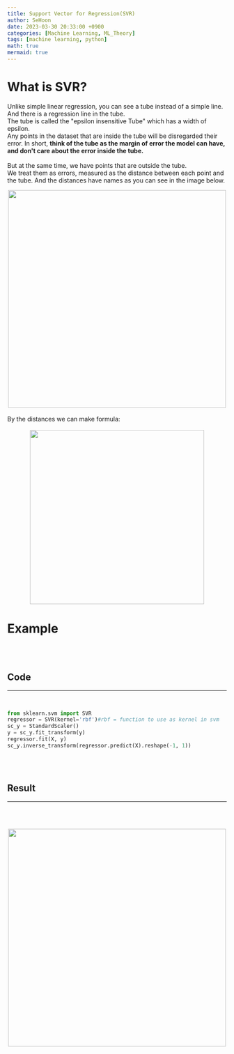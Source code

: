 ```yaml
---
title: Support Vector for Regression(SVR)
author: SeHoon
date: 2023-03-30 20:33:00 +0900
categories: [Machine Learning, ML_Theory]
tags: [machine learning, python]
math: true
mermaid: true
---
```


# What is SVR?

Unlike simple linear regression, you can see a tube instead of a simple line. And there is a regression line in the tube.<br>
The tube is called the "epsilon insensitive Tube" which has a width of epsilon.<br>
Any points in the dataset that are inside the tube will be disregarded their error. In short, **think of the tube as the margin of error the model can have, and don't care about the error inside the tube.**<br>
<br>
But at the same time, we have points that are outside the tube.<br>
We treat them as errors, measured as the distance between each point and the tube. And the distances have names as you can see in the image below.<br>
<center>
<img src="https://user-images.githubusercontent.com/28240052/229114533-ddb76abd-9259-4722-a829-38768f2c06ff.png" width = 500>
</center>
<br>
By the distances we can make formula:
<br><br>
<center>
<img src="https://user-images.githubusercontent.com/28240052/229118208-0c37fa21-e0b1-4c96-8902-fea2553cca76.png" width = 400>
</center>

# Example
<br><br>

## Code
---
<br>

```py 
from sklearn.svm import SVR
regressor = SVR(kernel='rbf')#rbf = function to use as kernel in svm
sc_y = StandardScaler()
y = sc_y.fit_transform(y)
regressor.fit(X, y)
sc_y.inverse_transform(regressor.predict(X).reshape(-1, 1))
```
<br><br>

## Result
---
<br><br>

<center>
<img src="https://user-images.githubusercontent.com/28240052/229119168-2722bdf7-a06d-4a29-8ed6-54fc515c10bb.png" width=500>
</center>